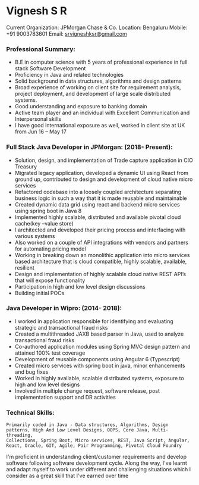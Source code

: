 # Vignesh S R
Current Organization: JPMorgan Chase & Co.
Location: Bengaluru
Mobile: +91 9003783601
Email: srvigneshksr@gmail.com

### Professional Summary:
- B.E in computer science with 5 years of professional experience in full stack Software Development
- Proficiency in Java and related technologies
- Solid background in data structures, algorithms and design patterns
- Broad experience of working on client site for requirement analysis, project deployment, and development of large scale distributed systems.
- Good understanding and exposure to banking domain
- Active team player and an individual with Excellent Communication and Interpersonal skills
- I have good international exposure as well, worked in client site at UK from Jun 16 – May 17

### Full Stack Java Developer in JPMorgan: (2018- Present):
- Solution, design, and implementation of Trade capture application in CIO Treasury
- Migrated legacy application, developed a dynamic UI using React from ground up, contributed to design and development of cloud native micro services
- Refactored codebase into a loosely coupled architecture separating business logic in such a way that it is    made reusable and maintainable
- Created dynamic data grid using react and backend micro services using spring boot in Java 8
- Implemented highly scalable, distributed and available pivotal cloud cache(key –value store) 
- I architected and developed their pricing process and interfacing with various systems
- Also worked on a couple of API integrations with vendors and partners for automating pricing model
- Working in breaking down an monolithic application into micro services based architecture that is cloud compatible, highly scalable, available, resilient
- Design and implementation of highly scalable cloud native REST API’s that will expose functionality
- Participation in high and low level design discussions
- Building initial POCs

### Java Developer in Wipro: (2014- 2018): 
- I worked in application responsible for identifying and evaluating strategic and transactional fraud risks
- Created a multithreaded JAXB based parser in Java, used to analyze transactional fraud risks
- Co-authored application modules using Spring MVC design pattern and attained 100% test coverage
- Development of reusable components using Angular 6 (Typescript)
- Created micro services with spring boot in java, minor enhancements and bug fixes
- Worked in highly available, scalable distributed systems, exposure to high and low level designs
- Involved in multiple change request, software release, post implementation support and DR activities



### Technical Skills:
	Primarily coded in Java - Data structures, Algorithms, Design patterns, High And Low Level Designs, OOPS, Core Java, Multi-threading, 
	Collections, Spring Boot, Micro services, REST, Java Script, Angular, React, Oracle, GIT, Agile, Pair Programming, Pivotal Cloud Foundry

I'm proficient in understanding client/customer requirements and develop software following software development cycle. Along the way, I've learnt and adapt myself to work under different and challenging situations which I consider as a great skill that I've earned over time
